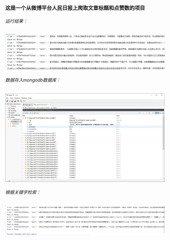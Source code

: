 ### **这是一个从微博平台人民日报上爬取文章标题和点赞数的项目**

###### 运行结果：

![result](https://github.com/ChenyangLiuu/People-sDaily/blob/main/screenshots/result.png)

###### 数据存入mongodb数据库：

![mongodb](https://github.com/ChenyangLiuu/People-sDaily/blob/main/screenshots/mongodb.png)

###### 根据关键字检索：

![search](https://github.com/ChenyangLiuu/People-sDaily/blob/main/screenshots/search.png)

